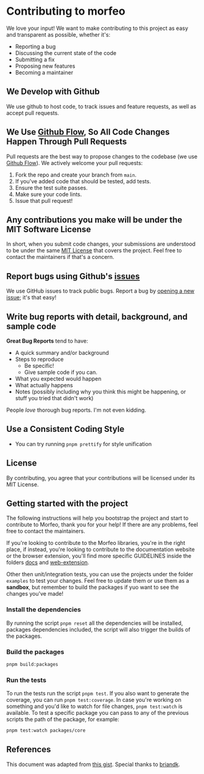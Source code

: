 # Contributing to morfeo

We love your input! We want to make contributing to this project as easy and transparent as possible, whether it's:

- Reporting a bug
- Discussing the current state of the code
- Submitting a fix
- Proposing new features
- Becoming a maintainer

## We Develop with Github

We use github to host code, to track issues and feature requests, as well as accept pull requests.

## We Use [Github Flow](https://guides.github.com/introduction/flow/index.html), So All Code Changes Happen Through Pull Requests

Pull requests are the best way to propose changes to the codebase (we use [Github Flow](https://guides.github.com/introduction/flow/index.html)). We actively welcome your pull requests:

1. Fork the repo and create your branch from `main`.
2. If you've added code that should be tested, add tests.
3. Ensure the test suite passes.
4. Make sure your code lints.
5. Issue that pull request!

## Any contributions you make will be under the MIT Software License

In short, when you submit code changes, your submissions are understood to be under the same [MIT License](http://choosealicense.com/licenses/mit/) that covers the project. Feel free to contact the maintainers if that's a concern.

## Report bugs using Github's [issues](https://github.com/morfeojs/morfeo/issues)

We use GitHub issues to track public bugs. Report a bug by [opening a new issue](https://github.com/morfeojs/morfeo/issues/new/choose); it's that easy!

## Write bug reports with detail, background, and sample code

**Great Bug Reports** tend to have:

- A quick summary and/or background
- Steps to reproduce
  - Be specific!
  - Give sample code if you can.
- What you expected would happen
- What actually happens
- Notes (possibly including why you think this might be happening, or stuff you tried that didn't work)

People _love_ thorough bug reports. I'm not even kidding.

## Use a Consistent Coding Style

- You can try running `pnpm prettify` for style unification

## License

By contributing, you agree that your contributions will be licensed under its MIT License.

## Getting started with the project

The following instructions will help you bootstrap the project and start to contribute to Morfeo, thank you for your help!
If there are any problems, feel free to contact the maintainers.

If you're looking to contribute to the Morfeo libraries, you're in the right place, if instead, you're looking to contribute to the documentation website or the browser extension, you'll find more specific GUIDELINES inside the folders [docs](./docs/README.md) and [web-extension](./web-extension/README.md).

Other then unit/integration tests, you can use the projects under the folder `examples` to test your changes.
Feel free to update them or use them as a **sandbox**, but remember to build the packages if yuo want to see the changes you've made!

### Install the dependencies

By running the script `pnpm reset` all the dependencies will be installed, packages dependencies included, the script will also trigger the builds of the packages.

### Build the packages

```bash
pnpm build:packages
```

### Run the tests

To run the tests run the script `pnpm test`.
If you also want to generate the coverage, you can run `pnpm test:coverage`.
In case you're working on something and you'd like to watch for file changes, `pnpm test:watch` is available.
To test a specific package you can pass to any of the previous scripts the path of the package, for example:

```bash
pnpm test:watch packages/core
```

## References

This document was adapted from [this gist](https://gist.github.com/briandk/3d2e8b3ec8daf5a27a62).
Special thanks to [briandk](https://github.com/briandk).
